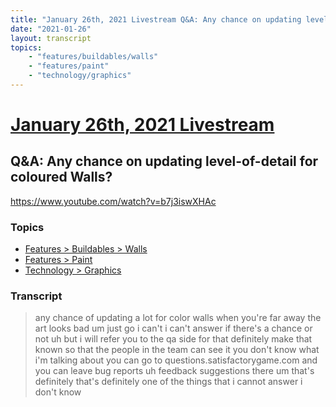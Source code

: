 ```yaml
---
title: "January 26th, 2021 Livestream Q&A: Any chance on updating level-of-detail for coloured Walls?"
date: "2021-01-26"
layout: transcript
topics:
    - "features/buildables/walls"
    - "features/paint"
    - "technology/graphics"
---
```

# [January 26th, 2021 Livestream](../2021-01-26.md)
## Q&A: Any chance on updating level-of-detail for coloured Walls?
https://www.youtube.com/watch?v=b7j3iswXHAc

### Topics
* [Features > Buildables > Walls](../topics/features/buildables/walls.md)
* [Features > Paint](../topics/features/paint.md)
* [Technology > Graphics](../topics/technology/graphics.md)

### Transcript

> any chance of updating a lot for color walls when you're far away the art looks bad um just go i can't i can't answer if there's a chance or not uh but i will refer you to the qa side for that definitely make that known so that the people in the team can see it you don't know what i'm talking about you can go to questions.satisfactorygame.com and you can leave bug reports uh feedback suggestions there um that's definitely that's definitely one of the things that i cannot answer i don't know

